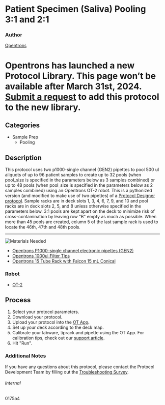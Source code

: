 # Patient Specimen (Saliva) Pooling 3:1 and 2:1

### Author
[Opentrons](https://opentrons.com/)


# Opentrons has launched a new Protocol Library. This page won’t be available after March 31st, 2024. [Submit a request](https://docs.google.com/forms/d/e/1FAIpQLSdYYp9QCKow4nn0KlCVsMS3HX0eJ0N9O7-erajKvcpT0lWbSg/viewform) to add this protocol to the new library.

## Categories
* Sample Prep
    * Pooling

## Description
This protocol uses two p1000-single channel (GEN2) pipettes to pool 500 ul aliquots of up to 96 patient samples to create up to 32 pools (when pool_size is specified in the parameters below as 3 samples combined) or up to 48 pools (when pool_size is specified in the parameters below as 2 samples combined) using an Opentrons OT-2 robot. This is a pythonized version (and modified to make use of two pipettes) of a [Protocol Designer protocol](https://designer.opentrons.com/). Sample racks are in deck slots 1, 3, 4, 6, 7, 9, and 10 and pool racks are in deck slots 2, 5, and 8 unless otherwise specified in the parameters below. 3:1 pools are kept apart on the deck to minimize risk of cross-contamination by leaving row "B" empty as much as possible. When more than 45 pools are created, column 5 of the last sample rack is used to locate the 46th, 47th and 48th pools.

---
![Materials Needed](https://s3.amazonaws.com/opentrons-protocol-library-website/custom-README-images/001-General+Headings/materials.png)

* [Opentrons P1000-single channel electronic pipettes (GEN2)](https://shop.opentrons.com/collections/ot-2-robot/products/single-channel-electronic-pipette?variant=5984549142557)
* [Opentrons 1000ul Filter Tips](https://shop.opentrons.com/collections/opentrons-tips/products/opentrons-1000ul-filter-tips)
* [Opentrons 15 Tube Rack with Falcon 15 mL Conical](https://labware.opentrons.com/opentrons_15_tuberack_falcon_15ml_conical?category=tubeRack)


### Robot
* [OT-2](https://opentrons.com/ot-2)

## Process
1. Select your protocol parameters.
2. Download your protocol.
3. Upload your protocol into the [OT App](https://opentrons.com/ot-app).
4. Set up your deck according to the deck map.
5. Calibrate your labware, tiprack and pipette using the OT App. For calibration tips, check out our [support article](https://support.opentrons.com/ot-2/getting-started-software-setup/deck-calibration).
6. Hit "Run".

### Additional Notes
If you have any questions about this protocol, please contact the Protocol Development Team by filling out the [Troubleshooting Survey](https://protocol-troubleshooting.paperform.co/).

###### Internal
0175a4
